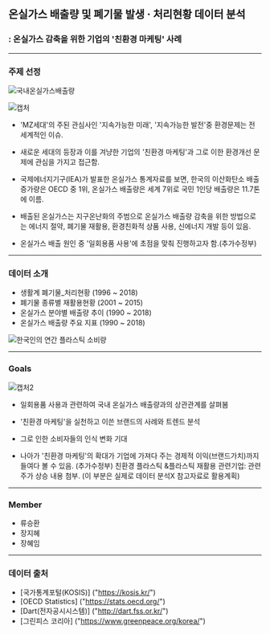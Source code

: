 
## 온실가스 배출량 및 폐기물 발생 · 처리현황 데이터 분석
### : 온실가스 감축을 위한 기업의 '친환경 마케팅' 사례
---------------------------------------------------------------
### 주제 선정
![국내온실가스배출량](https://user-images.githubusercontent.com/75402257/107905961-53b24600-6f93-11eb-8799-b57a4512f920.PNG)

![캡처](https://user-images.githubusercontent.com/75402257/107906452-7ee96500-6f94-11eb-9a64-caf305ba0909.PNG)
- 'MZ세대'의 주된 관심사인 '지속가능한 미래', '지속가능한 발전'중 환경문제는 전세계적인 이슈.
- 새로운 세대의 등장과 이를 겨냥한 기업의 '친환경 마케팅'과 그로 이한 환경개선 문제에 관심을 가지고 접근함. 
  

- 국제에너지기구(IEA)가 발표한 온실가스 통계자료를 보면, 한국의 이산화탄소 배출 증가량은 OECD 중 1위, 
  온실가스 배출량은 세계 7위로 국민 1인당 배출량은 11.7톤에 이름.
  
- 배출된 온실가스는 지구온난화의 주범으로 온실가스 배출량 감축을 위한 방법으로는 
에너지 절약, 폐기물 재활용, 환경친화적 상품 사용, 신에너지 개발 등이 있음.

- 온실가스 배출 원인 중 '일회용품 사용'에 초점을 맞춰 진행하고자 함.(추가수정부)
-------------------------------------------------------------------
### 데이터 소개


- 생활계 폐기물_처리현황 (1996 ~ 2018)
- 폐기물 종류별 재활용현황 (2001 ~ 2015)
- 온실가스 분야별 배출량 추이 (1990 ~ 2018)
- 온실가스 배출량 주요 지표 (1990 ~ 2018)


![한국인의 연간 플라스틱 소비량](https://user-images.githubusercontent.com/75402257/107905926-39786800-6f93-11eb-8732-0367b6594b99.PNG)



---------------------------------------------------------------
### Goals


![캡처2](https://user-images.githubusercontent.com/75402257/107906489-9c1e3380-6f94-11eb-89a3-9f50f06464ef.PNG)

- 일회용품 사용과 관련하여 국내 온실가스 배출량과의 상관관계를 살펴봄

- '친환경 마케팅'을 실천하고 이쓴 브랜드의 사례와 트렌드 분석

- 그로 인한 소비자들의 인식 변화 기대

- 나아가 '친환경 마케팅'의 확대가 기업에 가져다 주는 경제적 이익(브랜드가치)까지 들여다 볼 수 있음. (추가수정부)
  친환경 플라스틱 &플라스틱 재활용 관련기업: 관련 주가 상승 내용 첨부. (이 부분은 실제로 데이터 분석X 참고자료로 활용계획) 
----------------------------------------------------------------
### Member
- 류승환
- 장지혜
- 장혜임
-----------------------------------------------------------------
### 데이터 출처

- [국가통계포털(KOSIS)] ("https://kosis.kr/")
- [OECD Statistics] ("https://stats.oecd.org/")
- [Dart(전자공시시스템)] ("http://dart.fss.or.kr/")
- [그린피스 코리아] ("https://www.greenpeace.org/korea/")
